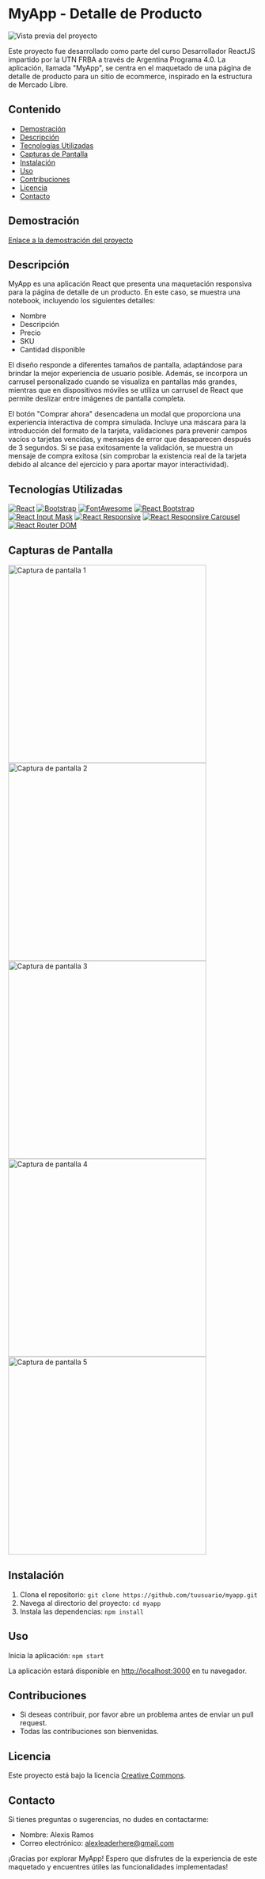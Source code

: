 # MyApp - Detalle de Producto

![Vista previa del proyecto](https://github.com/alexis-ramos-ok/page-product/raw/main/public/screen-main.png)

Este proyecto fue desarrollado como parte del curso Desarrollador ReactJS impartido por la UTN FRBA a través de Argentina Programa 4.0. La aplicación, llamada "MyApp", se centra en el maquetado de una página de detalle de producto para un sitio de ecommerce, inspirado en la estructura de Mercado Libre.

## Contenido

- [Demostración](#demostración)
- [Descripción](#descripción)
- [Tecnologías Utilizadas](#tecnologías-utilizadas)
- [Capturas de Pantalla](#capturas-de-pantalla)
- [Instalación](#instalación)
- [Uso](#uso)
- [Contribuciones](#contribuciones)
- [Licencia](#licencia)
- [Contacto](#contacto)

## Demostración

[Enlace a la demostración del proyecto]([link_a_la_demo](https://product-detail-ax.netlify.app/))

## Descripción

MyApp es una aplicación React que presenta una maquetación responsiva para la página de detalle de un producto. En este caso, se muestra una notebook, incluyendo los siguientes detalles:

- Nombre
- Descripción
- Precio
- SKU
- Cantidad disponible

El diseño responde a diferentes tamaños de pantalla, adaptándose para brindar la mejor experiencia de usuario posible. Además, se incorpora un carrusel personalizado cuando se visualiza en pantallas más grandes, mientras que en dispositivos móviles se utiliza un carrusel de React que permite deslizar entre imágenes de pantalla completa.

El botón "Comprar ahora" desencadena un modal que proporciona una experiencia interactiva de compra simulada. Incluye una máscara para la introducción del formato de la tarjeta, validaciones para prevenir campos vacíos o tarjetas vencidas, y mensajes de error que desaparecen después de 3 segundos. Si se pasa exitosamente la validación, se muestra un mensaje de compra exitosa (sin comprobar la existencia real de la tarjeta debido al alcance del ejercicio y para aportar mayor interactividad).

## Tecnologías Utilizadas

[![React](https://img.shields.io/badge/React-18.2.0-blue)](https://reactjs.org/)
[![Bootstrap](https://img.shields.io/badge/Bootstrap-5.3.2-purple)](https://getbootstrap.com/)
[![FontAwesome](https://img.shields.io/badge/FontAwesome-6.4.2-orange)](https://fontawesome.com/)
[![React Bootstrap](https://img.shields.io/badge/React_Bootstrap-2.9.1-blueviolet)](https://react-bootstrap.github.io/)
[![React Input Mask](https://img.shields.io/badge/React_Input_Mask-2.0.4-success)](https://www.npmjs.com/package/react-input-mask)
[![React Responsive](https://img.shields.io/badge/React_Responsive-9.0.2-blue)](https://www.npmjs.com/package/react-responsive)
[![React Responsive Carousel](https://img.shields.io/badge/React_Responsive_Carousel-3.2.23-green)](https://www.npmjs.com/package/react-responsive-carousel)
[![React Router DOM](https://img.shields.io/badge/React_Router_DOM-6.18.0-red)](https://reactrouter.com/)

## Capturas de Pantalla

<img src="https://github.com/alexis-ramos-ok/page-product/raw/main/public/screen-main.png" alt="Captura de pantalla 1" width="400"/>
<img src="https://github.com/alexis-ramos-ok/page-product/raw/main/public/screen-menu-mobile.png" alt="Captura de pantalla 2" width="400"/>
<img src="https://github.com/alexis-ramos-ok/page-product/raw/main/public/screen-mobile.png" alt="Captura de pantalla 3" width="400"/>
<img src="https://github.com/alexis-ramos-ok/page-product/raw/main/public/screen-modal-pago.png" alt="Captura de pantalla 4" width="400"/>
<img src="https://github.com/alexis-ramos-ok/page-product/raw/main/public/screen-tablet.png" alt="Captura de pantalla 5" width="400"/>

## Instalación

1. Clona el repositorio: `git clone https://github.com/tuusuario/myapp.git`
2. Navega al directorio del proyecto: `cd myapp`
3. Instala las dependencias: `npm install`

## Uso

Inicia la aplicación: `npm start`

La aplicación estará disponible en [http://localhost:3000](http://localhost:3000) en tu navegador.

## Contribuciones

- Si deseas contribuir, por favor abre un problema antes de enviar un pull request.
- Todas las contribuciones son bienvenidas.

## Licencia

Este proyecto está bajo la licencia [Creative Commons](https://creativecommons.org/licenses/by/4.0/).

## Contacto

Si tienes preguntas o sugerencias, no dudes en contactarme:

- Nombre: Alexis Ramos
- Correo electrónico: alexleaderhere@gmail.com

¡Gracias por explorar MyApp! Espero que disfrutes de la experiencia de este maquetado y encuentres útiles las funcionalidades implementadas!
